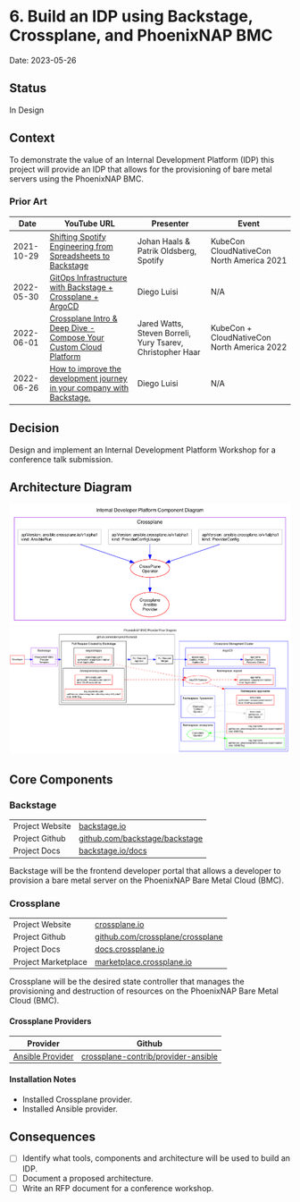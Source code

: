 # 6. Build an IDP using Backstage, Crossplane, and PhoenixNAP BMC

Date: 2023-05-26

## Status

In Design

## Context

To demonstrate the value of an Internal Development Platform (IDP)
this project will provide an IDP that allows for the provisioning of
bare metal servers using the PhoenixNAP BMC.

### Prior Art

| Date | YouTube URL | Presenter | Event |
| --- | --- | --- | --- |
| 2021-10-29 | [Shifting Spotify Engineering from Spreadsheets to Backstage](https://www.youtube.com/watch?v=lCgDiusuixM) | Johan Haals & Patrik Oldsberg, Spotify | KubeCon CloudNativeCon North America 2021 |
| 2022-05-30 | [GitOps Infrastructure with Backstage + Crossplane + ArgoCD](https://www.youtube.com/watch?v=Ii-lpLuzPxw) | Diego Luisi | N/A |
| 2022-06-01 | [Crossplane Intro & Deep Dive - Compose Your Custom Cloud Platform](https://youtu.be/xECc7XlD5kY) | Jared Watts, Steven Borreli, Yury Tsarev, Christopher Haar | KubeCon + CloudNativeCon North America 2022 |
| 2022-06-26 | [How to improve the development journey in your company with Backstage.](https://youtu.be/qFP_CcLp0Ao) | Diego Luisi | N/A |

## Decision

Design and implement an Internal Development Platform Workshop for a conference
talk submission.

## Architecture Diagram

![IDP Architecture Diagram](../diagrams/internal-developer-platform.png)
![BMC Provider Flow](../diagrams/xrd-bmctag.png)

## Core Components

### Backstage

|     |     |
| --- | --- |
| Project Website | [backstage.io](http://backstage.io) |
| Project Github  | [github.com/backstage/backstage](https://github.com/backstage/backstage) |
| Project Docs    | [backstage.io/docs](https://backstage.io/docs) | 

Backstage will be the frontend developer portal that allows a developer to
provision a bare metal server on the PhoenixNAP Bare Metal Cloud (BMC).

### Crossplane

|     |     |
| --- | --- |
| Project Website | [crossplane.io](https://crossplane.io)
| Project Github | [github.com/crossplane/crossplane](https://github.com/crossplane/crossplane) |
| Project Docs | [docs.crossplane.io](https://docs.crossplane.io/) |
| Project Marketplace | [marketplace.crossplane.io](https://marketplace.upbound.io/) |

Crossplane will be the desired state controller that manages the provisioning and
destruction of resources on the PhoenixNAP Bare Metal Cloud (BMC).

#### Crossplane Providers

| Provider | Github |
| --- | --- |
| [Ansible Provider](https://marketplace.upbound.io/providers/crossplane-contrib/provider-ansible) | [crossplane-contrib/provider-ansible](https://github.com/crossplane-contrib/provider-ansible) |

#### Installation Notes

- Installed Crossplane provider.
- Installed Ansible provider.

## Consequences

- [ ] Identify what tools, components and architecture will be used to build an IDP.
- [ ] Document a proposed architecture.
- [ ] Write an RFP document for a conference workshop.
